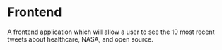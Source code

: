 Frontend
================

A frontend application which will allow a user to see the 10 most recent tweets about healthcare, NASA, and open source.
